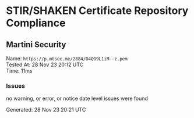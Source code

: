 # STIR/SHAKEN Certificate Repository Compliance

## Martini Security

Name: `https://p.mtsec.me/2884/O4QO9L1iM--z.pem`\
Tested At: 28 Nov 23 20:12 UTC\
Time: 11ms

### Issues

no warning, or error, or notice date level issues were found

Generated: 28 Nov 23 20:21 UTC